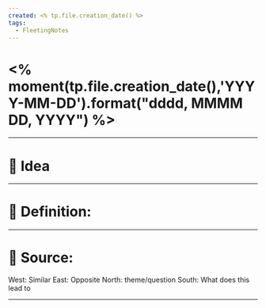 ```yaml
---
created: <% tp.file.creation_date() %>
tags:
  - FleetingNotes
---
```

# <% moment(tp.file.creation_date(),'YYYY-MM-DD').format("dddd, MMMM DD, YYYY") %>

---
# 📝 Idea

---
# 📝 Definition:

---
# 📝 Source:

West: Similar
East: Opposite
North: theme/question
South: What does this lead to

---